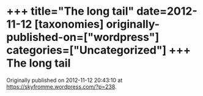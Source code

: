+++
title="The long tail"
date=2012-11-12
[taxonomies]
originally-published-on=["wordpress"]
categories=["Uncategorized"]
+++
The long tail
=============


Originally published on 2012-11-12 20:43:10 at https://skyfromme.wordpress.com/?p=238.
